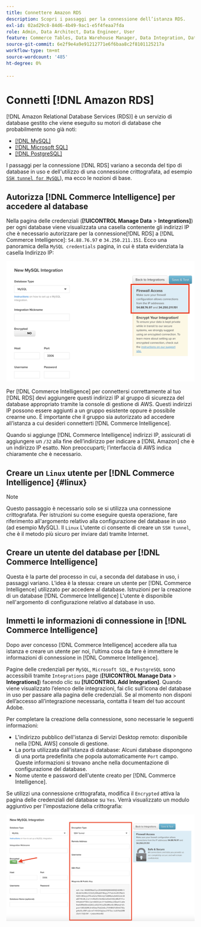```yaml
---
title: Connettere Amazon RDS
description: Scopri i passaggi per la connessione dell’istanza RDS.
exl-id: 02ad29c8-84d6-4b49-9ac1-e5f4feaa7fda
role: Admin, Data Architect, Data Engineer, User
feature: Commerce Tables, Data Warehouse Manager, Data Integration, Data Import/Export
source-git-commit: 6e2f9e4a9e91212771e6f6baa8c2f8101125217a
workflow-type: tm+mt
source-wordcount: '485'
ht-degree: 0%

---
```


# Connetti [!DNL Amazon RDS]

[!DNL Amazon Relational Database Services (RDS)] è un servizio di database gestito che viene eseguito su motori di database che probabilmente sono già noti:

* [[!DNL MySQL]](../integrations/mysql-via-a-direct-connection.md)
* [[!DNL Microsoft SQL]](../integrations/microsoft-sql-server.md)
* [[!DNL PostgreSQL]](../integrations/postgresql.md)

I passaggi per la connessione [!DNL RDS] variano a seconda del tipo di database in uso e dell&#39;utilizzo di una connessione crittografata, ad esempio [`SSH tunnel for MySQL`](../integrations/mysql-via-ssh-tunnel.md)), ma ecco le nozioni di base.

## Autorizza [!DNL Commerce Intelligence] per accedere al database

Nella pagina delle credenziali (**[!UICONTROL Manage Data** > **Integrations]**) per ogni database viene visualizzata una casella contenente gli indirizzi IP che è necessario autorizzare per la connessione[!DNL RDS] a [!DNL Commerce Intelligence]: `54.88.76.97` e `34.250.211.151`. Ecco una panoramica della `MySQL credentials` pagina, in cui è stata evidenziata la casella Indirizzo IP:

![](../../../assets/RDS_IP.png)

Per [!DNL Commerce Intelligence] per connettersi correttamente al tuo [!DNL RDS] devi aggiungere questi indirizzi IP al gruppo di sicurezza del database appropriato tramite la console di gestione di AWS. Questi indirizzi IP possono essere aggiunti a un gruppo esistente oppure è possibile crearne uno. È importante che il gruppo sia autorizzato ad accedere all’istanza a cui desideri connetterti [!DNL Commerce Intelligence].

Quando si aggiunge [!DNL Commerce Intelligence] indirizzi IP, assicurati di aggiungere un `/32` alla fine dell’indirizzo per indicare a [!DNL Amazon] che è un indirizzo IP esatto. Non preoccuparti; l’interfaccia di AWS indica chiaramente che è necessario.

## Creare un `Linux` utente per [!DNL Commerce Intelligence] {#linux}

>[!NOTE]
>
>Questo passaggio è necessario solo se si utilizza una connessione crittografata. Per istruzioni su come eseguire questa operazione, fare riferimento all&#39;argomento relativo alla configurazione del database in uso (ad esempio MySQL). Il `Linux` L&#39;utente ci consente di creare un `SSH tunnel`, che è il metodo più sicuro per inviare dati tramite Internet.

## Creare un utente del database per [!DNL Commerce Intelligence]

Questa è la parte del processo in cui, a seconda del database in uso, i passaggi variano. L’idea è la stessa: creare un utente per [!DNL Commerce Intelligence] utilizzato per accedere al database. Istruzioni per la creazione di un database [!DNL Commerce Intelligence] L&#39;utente è disponibile nell&#39;argomento di configurazione relativo al database in uso.

## Immetti le informazioni di connessione in [!DNL Commerce Intelligence]

Dopo aver concesso [!DNL Commerce Intelligence] accedere alla tua istanza e creare un utente per noi, l’ultima cosa da fare è immettere le informazioni di connessione in [!DNL Commerce Intelligence].

Pagine delle credenziali per `MySQL`, `Microsoft SQL`, e `PostgreSQL` sono accessibili tramite `Integrations` page (**[!UICONTROL Manage Data** > **Integrations]**) facendo clic su **[!UICONTROL Add Integration]**. Quando viene visualizzato l’elenco delle integrazioni, fai clic sull’icona del database in uso per passare alla pagina delle credenziali. Se al momento non disponi dell’accesso all’integrazione necessaria, contatta il team del tuo account Adobe.

Per completare la creazione della connessione, sono necessarie le seguenti informazioni:

* L&#39;indirizzo pubblico dell&#39;istanza di Servizi Desktop remoto: disponibile nella [!DNL AWS] console di gestione.
* La porta utilizzata dall&#39;istanza di database: Alcuni database dispongono di una porta predefinita che popola automaticamente `Port` campo. Queste informazioni si trovano anche nella documentazione di configurazione del database.
* Nome utente e password dell&#39;utente creato per [!DNL Commerce Intelligence].

Se utilizzi una connessione crittografata, modifica il `Encrypted` attiva la pagina delle credenziali del database su `Yes`. Verrà visualizzato un modulo aggiuntivo per l&#39;impostazione della crittografia:

![](../../../assets/sql-integration-encrypted-yes.png)


